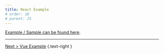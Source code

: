 ```yaml
---
title: React Example
# order: 10
# parent: JS
---
```

[Example / Sample can be found here](https://github.com/exceptionless/Exceptionless.JavaScript/tree/master/example/react).

---

[Next > Vue Example](vue-example.md) {.text-right }
